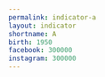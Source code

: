 ```yaml
---
permalink: indicator-a
layout: indicator
shortname: A
birth: 1950
facebook: 300000
instagram: 300000
---
```

